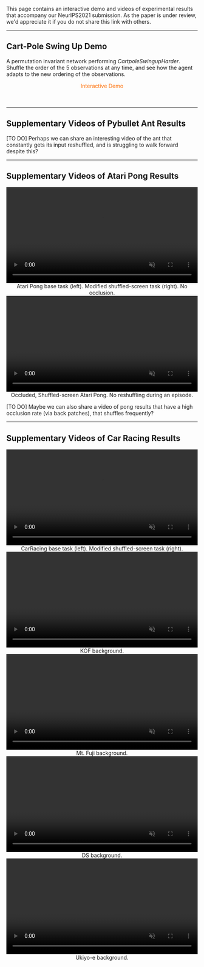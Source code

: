 <!--
## Abstract 

In biological systems, we often observe complex global behavior emerge from a collection of agents interacting with each other in their environment, with each individual agent acting only on local information, without centralized control structures. Such systems have inspired development of artificial intelligence algorithms in areas such as swarm optimization and cellular automata. Motivated by the emergence of collective behavior from decentralized systems, we explore feeding each sensory input from an environment into distinct, but identical neural network agents, each with no fixed relationship with one another. We show that these agents can be trained to integrate information received locally, and through communication via an attention mechanism, can collectively produce a globally coherent policy. The system can still perform its task even if the ordering of the inputs are randomly permuted several times during an episode. We study robustness and generalization properties of such decentralized sensory systems and discuss their applications.

______
-->
This page contains an interactive demo and videos of experimental results that accompany our NeurIPS2021 submission. As the paper is under review, we'd appreciate it if you do not share this link with others.

______

## Cart-Pole Swing Up Demo

A permutation invariant network performing <i>CartpoleSwingupHarder</i>. Shuffle the order of the 5 observations at any time, and see how the agent adapts to the new ordering of the observations.
<!--You can also restart the environment.-->

<div style="text-align: center;">
<figcaption style="color:#FF6C00;">Interactive Demo</figcaption><br/>
<!--<figcaption style="text-align: left;">
</figcaption>-->
<div id="intro_demo" class="unselectable" style="text-align: center;"></div>
<br/>
</div>

______

## Supplementary Videos of Pybullet Ant Results

[TO DO] Perhaps we can share an interesting video of the ant that constantly gets its input reshuffled, and is struggling to walk forward despite this?

______


## Supplementary Videos of Atari Pong Results

<div style="text-align: center;">
<video src="assets/mp4/pong.mp4" type="video/mp4" autoplay muted playsinline loop style="margin: 0; width: 100%;" ></video>
<figcaption style="text-align: center;">
Atari Pong base task (left). Modified shuffled-screen task (right). No occlusion.<br/>
</figcaption>
</div>

<div style="text-align: center;">
<video class="b-lazy" data-src="assets/mp4/occluded_pong.mp4" type="video/mp4" autoplay muted playsinline loop style="margin: 0; width: 100%;" ></video>
<figcaption style="text-align: center;">
Occluded, Shuffled-screen Atari Pong. No reshuffling during an episode.<br/>
</figcaption>
</div>

[TO DO] Maybe we can also share a video of pong results that have a high occlusion rate (via back patches), that shuffles frequently?

______


## Supplementary Videos of Car Racing Results

<div style="text-align: center;">
<video src="assets/mp4/car_racing.mp4" type="video/mp4" autoplay muted playsinline loop style="margin: 0; width: 100%;" ></video>
<figcaption style="text-align: center;">
CarRacing base task (left). Modified shuffled-screen task (right).<br/>
</figcaption>
</div>

<div style="text-align: center;">
<video class="b-lazy" data-src="assets/mp4/kof.mp4" type="video/mp4" autoplay muted playsinline loop style="width:100%;" ></video>
<figcaption style="text-align: center;">
KOF background.<br/>
</figcaption>
</div>

<div style="text-align: center;">
<video class="b-lazy" data-src="assets/mp4/mt_fuji.mp4" type="video/mp4" autoplay muted playsinline loop style="width:100%;" ></video>
<figcaption style="text-align: center;">
Mt. Fuji background.<br/>
</figcaption>
</div>

<div style="text-align: center;">
<video class="b-lazy" data-src="assets/mp4/ds.mp4" type="video/mp4" autoplay muted playsinline loop style="width:100%;" ></video>
<figcaption style="text-align: center;">
DS background.<br/>
</figcaption>
</div>

<div style="text-align: center;">
<video class="b-lazy" data-src="assets/mp4/ukiyoe.mp4" type="video/mp4" autoplay muted playsinline loop style="width:100%;" ></video>
<figcaption style="text-align: center;">
Ukiyo-e background.<br/>
</figcaption>
</div>


